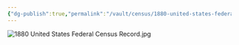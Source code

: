 ```yaml
---
{"dg-publish":true,"permalink":"/vault/census/1880-united-states-federal-census-record-jpg/","tags":["John-Stephenson","Nancy-Kincaid-Stephenson"]}
---
```


![1880 United States Federal Census Record.jpg](/img/user/assets/1880_United_States_Federal_Census_Record.jpg.resources/1880%20United%20States%20Federal%20Census%20Record.jpg)
